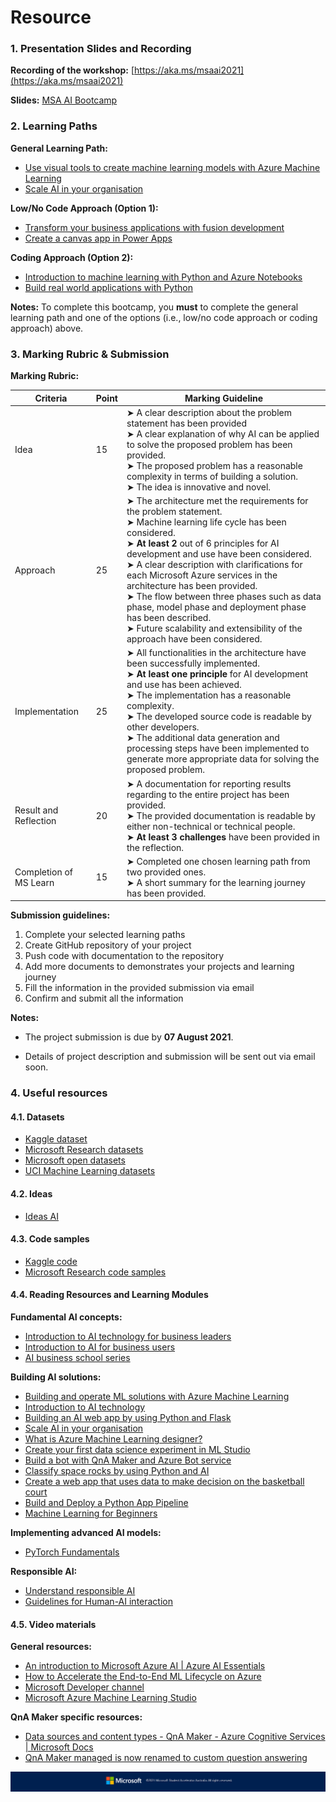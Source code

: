 # Resource

### 1. Presentation Slides and Recording

__Recording of the workshop:__ [https://aka.ms/msaai2021](https://aka.ms/msaai2021)

__Slides:__ [MSA AI Bootcamp](https://1drv.ms/b/s!ApXk4LVEGuObhU8jHG7tagW83dOk?e=LB68la)

### 2. Learning Paths

__General Learning Path:__
* [Use visual tools to create machine learning models with Azure Machine Learning](https://docs.microsoft.com/en-us/learn/paths/create-no-code-predictive-models-azure-machine-learning/)
* [Scale AI in your organisation](https://docs.microsoft.com/en-us/learn/paths/scale-ai-organizations/)

__Low/No Code Approach (Option 1):__
* [Transform your business applications with fusion development](https://docs.microsoft.com/en-us/learn/paths/transform-business-applications-with-fusion-development/)
* [Create a canvas app in Power Apps](https://docs.microsoft.com/en-us/learn/paths/create-powerapps/)

__Coding Approach (Option 2):__
* [Introduction to machine learning with Python and Azure Notebooks](https://docs.microsoft.com/en-gb/learn/paths/intro-to-ml-with-python/)
* [Build real world applications with Python](https://docs.microsoft.com/en-us/learn/paths/python-language/)

__Notes:__ To complete this bootcamp, you __must__ to complete the general learning path and one of the options (i.e., low/no code approach or coding approach) above.

### 3. Marking Rubric & Submission

__Marking Rubric:__

|Criteria|Point|Marking Guideline|
|--------|-----|-----------------|
|Idea|15| ➤ A clear description about the problem statement has been provided <br /> ➤ A clear explanation of why AI can be applied to solve the proposed problem has been provided. <br /> ➤ The proposed problem has a reasonable complexity in terms of building a solution. <br /> ➤ The idea is innovative and novel.
|Approach|25| ➤ The architecture met the requirements for the problem statement. <br /> ➤ Machine learning life cycle has been considered. <br /> ➤ __At least 2__ out of 6 principles for AI development and use have been considered. <br /> ➤ A clear description with clarifications for each Microsoft Azure services in the architecture has been provided. <br /> ➤ The flow between three phases such as data phase, model phase and deployment phase has been described. <br /> ➤ Future scalability and extensibility of the approach have been considered.
|Implementation|25|➤ All functionalities in the architecture have been successfully implemented. <br /> ➤ __At least one principle__ for AI development and use has been achieved. <br /> ➤ The implementation has a reasonable complexity. <br /> ➤ The developed source code is readable by other developers. <br /> ➤ The additional data generation and processing steps have been implemented to generate more appropriate data for solving the proposed problem.
|Result and Reflection|20|➤ A documentation for reporting results regarding to the entire project has been provided. <br /> ➤ The provided documentation is readable by either non-technical or technical people. <br /> ➤ __At least 3 challenges__ have been provided in the reflection.
|Completion of MS Learn|15| ➤ Completed one chosen learning path from two provided ones. <br /> ➤ A short summary for the learning journey has been provided.

__Submission guidelines:__

1. Complete your selected learning paths
2. Create GitHub repository of your project
3. Push code with documentation to the repository
4. Add more documents to demonstrates your projects and learning journey
5. Fill the information in the provided submission via email
6. Confirm and submit all the information

__Notes:__

* The project submission is due by __07 August 2021__.

* Details of project description and submission will be sent out via email soon.

### 4. Useful resources

#### 4.1. Datasets
- [Kaggle dataset](https://www.kaggle.com/datasets)
- [Microsoft Research datasets](https://www.microsoft.com/en-us/research/tools/?facet%5Btax%5D%5Bmsr-product-type%5D%5B%5D=243083)
- [Microsoft open datasets](https://azure.microsoft.com/en-au/services/open-datasets/)
- [UCI Machine Learning datasets](http://archive.ics.uci.edu/ml/datasets.php)

#### 4.2. Ideas
- [Ideas AI](https://ideasai.net/)

#### 4.3. Code samples
- [Kaggle code](https://www.kaggle.com/code)
- [Microsoft Research code samples](https://www.microsoft.com/en-us/research/tools/?facet%5Btax%5D%5Bmsr-product-type%5D%5B%5D=243092)


#### 4.4. Reading Resources and Learning Modules
__Fundamental AI concepts:__

- [Introduction to AI technology for business leaders](https://docs.microsoft.com/en-us/learn/paths/ai-technology-for-business-leaders/)
- [Introduction to AI for business users](https://docs.microsoft.com/en-us/learn/paths/introduction-ai-for-business-users/)
- [AI business school series](https://docs.microsoft.com/en-us/search/?terms=AI%20business%20school&category=Learn)

__Building AI solutions:__

- [Building and operate ML solutions with Azure Machine Learning](https://docs.microsoft.com/en-us/learn/paths/build-ai-solutions-with-azure-ml-service/)
- [Introduction to AI technology](https://docs.microsoft.com/en-us/learn/modules/introduction-to-ai-technology/)
- [Building an AI web app by using Python and Flask](https://docs.microsoft.com/en-us/learn/modules/python-flask-build-ai-web-app/)
- [Scale AI in your organisation](https://docs.microsoft.com/en-us/learn/paths/scale-ai-organizations/)
- [What is Azure Machine Learning designer?](https://docs.microsoft.com/en-us/azure/machine-learning/concept-designer)
- [Create your first data science experiment in ML Studio](https://docs.microsoft.com/en-us/azure/machine-learning/classic/create-experiment)
- [Build a bot with QnA Maker and Azure Bot service](https://docs.microsoft.com/en-us/learn/modules/build-faq-chatbot-qna-maker-azure-bot-service/)
- [Classify space rocks by using Python and AI](https://docs.microsoft.com/en-us/learn/paths/classify-space-rocks-artificial-intelligence-nasa/)
- [Create a web app that uses data to make decision on the basketball court](https://docs.microsoft.com/en-us/learn/modules/optimize-basketball-player-rest-breaks/)
- [Build and Deploy a Python App Pipeline](https://docs.microsoft.com/en-us/azure/devops/pipelines/ecosystems/python-webapp?view=azure-devops)
- [Machine Learning for Beginners](https://github.com/microsoft/ML-For-Beginners)

__Implementing advanced AI models:__

- [PyTorch Fundamentals](https://docs.microsoft.com/en-us/learn/paths/pytorch-fundamentals/)

__Responsible AI:__

- [Understand responsible AI](https://docs.microsoft.com/en-us/learn/modules/get-started-ai-fundamentals/7-understand-responsible-ai)
- [Guidelines for Human-AI interaction](https://aidemos.microsoft.com/guidelines-for-human-ai-interaction/demo)

#### 4.5. Video materials

__General resources:__

- [An introduction to Microsoft Azure AI | Azure AI Essentials](https://www.youtube.com/watch?v=qJGRd34Hnl0)
- [How to Accelerate the End-to-End ML Lifecycle on Azure](https://www.youtube.com/watch?v=oWqdLV2La18)
- [Microsoft Developer channel](https://www.youtube.com/channel/UCsMica-v34Irf9KVTh6xx-g)
- [Microsoft Azure Machine Learning Studio](https://studio.azureml.net/)

__QnA Maker specific resources:__

- [Data sources and content types - QnA Maker - Azure Cognitive Services | Microsoft Docs](https://docs.microsoft.com/en-us/azure/cognitive-services/qnamaker/concepts/data-sources-and-content#file-and-url-data-types)
- [QnA Maker managed is now renamed to custom question answering](https://docs.microsoft.com/en-us/azure/cognitive-services/qnamaker/custom-question-answering)


![Footer_Banner](https://github.com/AUMSA/2021-MSA-content/blob/main/images/MicrosoftBannerFooter.png?raw=true)
